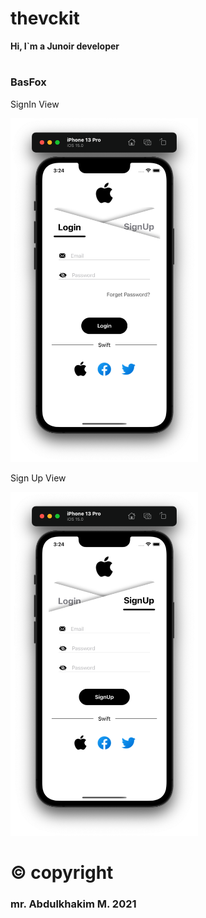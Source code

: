 # thevckit
**Hi, I`m a Junoir developer**
#

### BasFox

SignIn View

<img src="https://github.com/vckit/thevckit-group/blob/master/BasFox/screens/sigin.png" width="300" height="550"/>

Sign Up View

<img src="https://github.com/vckit/thevckit-group/blob/master/BasFox/screens/signup.png" width="300" height="550"/>

# © copyright
### mr. Abdulkhakim M. 2021
